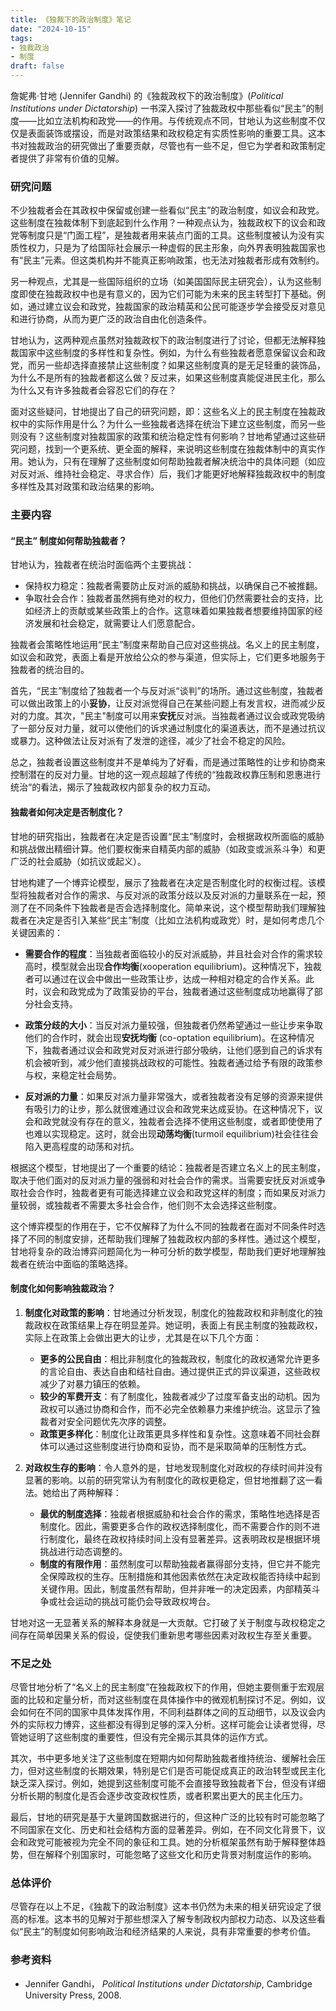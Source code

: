 ```yaml
---
title: 《独裁下的政治制度》笔记
date: "2024-10-15"
tags:
- 独裁政治
- 制度
draft: false
---
```



詹妮弗·甘地 (Jennifer Gandhi) 的《独裁政权下的政治制度》(*Political Institutions under Dictatorship*) 一书深入探讨了独裁政权中那些看似“民主”的制度——比如立法机构和政党——的作用。与传统观点不同，甘地认为这些制度不仅仅是表面装饰或摆设，而是对政策结果和政权稳定有实质性影响的重要工具。这本书对独裁政治的研究做出了重要贡献，尽管也有一些不足，但它为学者和政策制定者提供了非常有价值的见解。

### 研究问题

不少独裁者会在其政权中保留或创建一些看似“民主”的政治制度，如议会和政党。这些制度在独裁体制下到底起到什么作用？一种观点认为，独裁政权下的议会和政党等制度只是“门面工程”，是独裁者用来装点门面的工具。这些制度被认为没有实质性权力，只是为了给国际社会展示一种虚假的民主形象，向外界表明独裁国家也有“民主”元素。但这类机构并不能真正影响政策，也无法对独裁者形成有效制约。

另一种观点，尤其是一些国际组织的立场（如美国国际民主研究会），认为这些制度即使在独裁政权中也是有意义的，因为它们可能为未来的民主转型打下基础。例如，通过建立议会和政党，独裁国家的政治精英和公民可能逐步学会接受反对意见和进行协商，从而为更广泛的政治自由化创造条件。

甘地认为，这两种观点虽然对独裁政权下的政治制度进行了讨论，但都无法解释独裁国家中这些制度的多样性和复杂性。例如，为什么有些独裁者愿意保留议会和政党，而另一些却选择直接禁止这些制度？如果这些制度真的是无足轻重的装饰品，为什么不是所有的独裁者都这么做？反过来，如果这些制度真能促进民主化，那么为什么又有许多独裁者会容忍它们的存在？

面对这些疑问，甘地提出了自己的研究问题，即：这些名义上的民主制度在独裁政权中的实际作用是什么？为什么一些独裁者选择在统治下建立这些制度，而另一些则没有？这些制度对独裁国家的政策和统治稳定性有何影响？甘地希望通过这些研究问题，找到一个更系统、更全面的解释，来说明这些制度在独裁体制中的真实作用。她认为，只有在理解了这些制度如何帮助独裁者解决统治中的具体问题（如应对反对派、维持社会稳定、寻求合作）后，我们才能更好地解释独裁政权中的制度多样性及其对政策和政治结果的影响。

### 主要内容

#### “民主” 制度如何帮助独裁者？

甘地认为，独裁者在统治时面临两个主要挑战：

- 保持权力稳定：独裁者需要防止反对派的威胁和挑战，以确保自己不被推翻。
- 争取社会合作：独裁者虽然拥有绝对的权力，但他们仍然需要社会的支持，比如经济上的贡献或某些政策上的合作。这意味着如果独裁者想要维持国家的经济发展和社会稳定，就需要让人们愿意配合。

独裁者会策略性地运用“民主”制度来帮助自己应对这些挑战。名义上的民主制度，如议会和政党，表面上看是开放给公众的参与渠道，但实际上，它们更多地服务于独裁者的统治目的。

首先，“民主”制度给了独裁者一个与反对派“谈判”的场所。通过这些制度，独裁者可以做出政策上的小**妥协**，让反对派觉得自己在某些问题上有发言权，进而减少反对的力度。其次，"民主"制度可以用来**安抚**反对派。当独裁者通过议会或政党吸纳了一部分反对力量，就可以使他们的诉求通过制度化的渠道表达，而不是通过抗议或暴力。这种做法让反对派有了发泄的途径，减少了社会不稳定的风险。

总之，独裁者设置这些制度并不是单纯为了好看，而是通过策略性的让步和协商来控制潜在的反对力量。甘地的这一观点超越了传统的“独裁政权靠压制和恩惠进行统治“的看法，揭示了独裁政权内部复杂的权力互动。


#### 独裁者如何决定是否制度化？

甘地的研究指出，独裁者在决定是否设置“民主”制度时，会根据政权所面临的威胁和挑战做出精细计算。他们要权衡来自精英内部的威胁（如政变或派系斗争）和更广泛的社会威胁（如抗议或起义）。

甘地构建了一个博弈论模型，展示了独裁者在决定是否制度化时的权衡过程。该模型将独裁者对合作的需求、与反对派的政策分歧以及反对派的力量联系在一起，预测了在不同条件下独裁者是否会选择制度化。简单来说，这个模型帮助我们理解独裁者在决定是否引入某些“民主”制度（比如立法机构或政党）时，是如何考虑几个关键因素的：

- **需要合作的程度**：当独裁者面临较小的反对派威胁，并且社会对合作的需求较高时，模型就会出现**合作均衡**(xooperation equilibrium)。这种情况下，独裁者可以通过在议会中做出一些政策让步，达成一种相对稳定的合作关系。此时，议会和政党成为了政策妥协的平台，独裁者通过这些制度成功地赢得了部分社会支持。

- **政策分歧的大小**：当反对派力量较强，但独裁者仍然希望通过一些让步来争取他们的合作时，就会出现**安抚均衡** (co-optation equilibrium)。在这种情况下，独裁者通过议会和政党对反对派进行部分吸纳，让他们感到自己的诉求有机会被听到，减少他们直接挑战政权的可能性。独裁者通过给予有限的政策参与权，来稳定社会局势。

- **反对派的力量**：如果反对派力量非常强大，或者独裁者没有足够的资源来提供有吸引力的让步，那么就很难通过议会和政党来达成妥协。在这种情况下，议会和政党就没有存在的意义，独裁者会选择不使用这些制度，或者即使使用了也难以实现稳定。这时，就会出现**动荡均衡**(turmoil equilibrium)社会往往会陷入更高程度的动荡和对抗。

根据这个模型，甘地提出了一个重要的结论：独裁者是否建立名义上的民主制度，取决于他们面对的反对派力量的强弱和对社会合作的需求。当需要安抚反对派或争取社会合作时，独裁者更有可能选择建立议会和政党这样的制度；而如果反对派力量较弱，或独裁者不需要太多社会合作，他们则不太会选择这些制度。

这个博弈模型的作用在于，它不仅解释了为什么不同的独裁者在面对不同条件时选择了不同的制度安排，还帮助我们理解了独裁政权内部的多样性。通过这个模型，甘地将复杂的政治博弈问题简化为一种可分析的数学模型，帮助我们更好地理解独裁者在统治中面临的策略选择。

#### 制度化如何影响独裁政治？

1. **制度化对政策的影响**：甘地通过分析发现，制度化的独裁政权和非制度化的独裁政权在政策结果上存在明显差异。她证明，表面上有民主制度的独裁政权，实际上在政策上会做出更大的让步，尤其是在以下几个方面：
   - **更多的公民自由**：相比非制度化的独裁政权，制度化的政权通常允许更多的言论自由、表达自由和结社自由。通过提供正式的异议渠道，这些政权减少了对暴力镇压的依赖。
   - **较少的军费开支**：有了制度化，独裁者减少了过度军备支出的动机。因为政权可以通过协商和合作，而不必完全依赖暴力来维护统治。这显示了独裁者对安全问题优先次序的调整。
   - **政策更多样化**：制度化让政策更具多样性和复杂性。这意味着不同社会群体可以通过这些制度进行协商和妥协，而不是采取简单的压制性方式。

2. **对政权生存的影响**：令人意外的是，甘地发现制度化对政权的存续时间并没有显著的影响。以前的研究常认为有制度化的政权更稳定，但甘地推翻了这一看法。她给出了两种解释：
   - **最优的制度选择**：独裁者根据威胁和社会合作的需求，策略性地选择是否制度化。因此，需要更多合作的政权选择制度化，而不需要合作的则不进行制度化，最终在政权持续时间上没有显著差异。这表明政权是根据环境挑战进行动态调整的。
   - **制度的有限作用**：虽然制度可以帮助独裁者赢得部分支持，但它并不能完全保障政权的生存。压制措施和其他因素依然在决定政权能否持续中起到关键作用。因此，制度虽然有帮助，但并非唯一的决定因素，内部精英斗争或社会运动的挑战可能仍会导致政权垮台。

甘地对这一无显著关系的解释本身就是一大贡献。它打破了关于制度与政权稳定之间存在简单因果关系的假设，促使我们重新思考哪些因素对政权生存至关重要。

### 不足之处

尽管甘地分析了“名义上的民主制度”在独裁政权下的作用，但她主要侧重于宏观层面的比较和定量分析，而对这些制度在具体操作中的微观机制探讨不足。例如，议会如何在不同的国家中具体发挥作用，不同利益群体之间的互动细节，以及议会内外的实际权力博弈，这些都没有得到足够的深入分析。这样可能会让读者觉得，尽管她证明了这些制度的重要性，但没有完全揭示其具体的运作方式。

其次，书中更多地关注了这些制度在短期内如何帮助独裁者维持统治、缓解社会压力，但对这些制度的长期效果，特别是它们是否可能促成真正的政治转型或民主化缺乏深入探讨。例如，她提到这些制度可能不会直接导致独裁者下台，但没有详细分析长期的制度化是否会逐步改变政权性质，或者积累出更大的民主化压力。

最后，甘地的研究是基于大量跨国数据进行的，但这种广泛的比较有时可能忽略了不同国家在文化、历史和社会结构方面的显著差异。例如，在不同文化背景下，议会和政党可能被视为完全不同的象征和工具。她的分析框架虽然有助于解释整体趋势，但在解释个别国家时，可能忽略了这些文化和历史背景对制度运作的影响。

### 总体评价

尽管存在以上不足，《独裁下的政治制度》这本书仍然为未来的相关研究设定了很高的标准。这本书的见解对于那些想深入了解专制政权内部权力动态、以及这些看似“民主”的制度如何影响政治和经济结果的人来说，具有非常重要的参考价值。

### 参考资料

- Jennifer Gandhi， *Political Institutions under Dictatorship*, Cambridge University Press, 2008.
